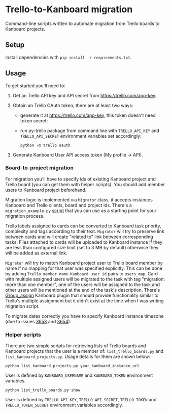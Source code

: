 # Trello-to-Kanboard migration
Command-line scripts written to automate migration from Trello boards to Kanboard projects.

## Setup

Install dependencies with `pip install -r requirements.txt`.

## Usage

To get started you'll need to:

1. Get an Trello API key and API secret from https://trello.com/app-key.
2. Obtain an Trello OAuth token, there are at least two ways:
    - generate it at https://trello.com/app-key, this token doesn't need token secret;
    - run py-trello package from command line with `TRELLO_API_KEY` and `TRELLO_API_SECRET` environment variables set accordingly:
    
        ```
        python -m trello oauth
        ```

3. Generate Kanboard User API access token (My profile &rarr; API).


### Board-to-project migration

For migration you'll have to specify ids of existing Kanboard project and Trello board (you can get them with helper scripts). You should add member users to Kanboard project beforehand.

Migration logic is implemented via `Migrator` class, it accepts instances Kanboard and Trello clients, board and project ids. There's a `migration_example.py` [script](migration_example.py) that you can use as a starting point for your migration process.
 
Trello labels assigned to cards can be converted to Kanboard task priority, complexity and tags according to their text. `Migrator` will try to preserve link between cards and will create "related to" link between corresponding tasks. Files attached to cards will be uploaded to Kanboard instance if they are less than configured size limit (set to 3 MB by default) otherwise they will be added as external link.

`Migrator` will try to match Kanboard project user to Trello board member by name if no mapping for that user was specified explicitly. This can be done by adding `Trello member name`-`Kanboard user id` pairs to `users_map`. Card with multiple assigned users will be migrated to the task with tag "migration: more than one member", one of the users will be assigned to the task and other users will be mentioned at the end of the task's description. There's [Group_assign](https://github.com/creecros/Group_assign) Kanboard plugin that should provide functionality similar to Trello's multiple assignment but it didn't exist at the time when I was writing migration script.

To migrate dates correctly you have to specify Kanboard instance timezone (due to issues [3653](https://github.com/kanboard/kanboard/issues/3653) and [3654](https://github.com/kanboard/kanboard/issues/3654)).

### Helper scripts

There are two simple scripts for retrieving lists of Trello boards and Kanboard projects that the user is a member of: `list_trello_boards.py` and `list_kanboard_projects.py`. Usage details for them are shown below:


    python list_kanboard_projects.py your_kanboard_instance_url
User is defined by `KANBOARD_USERNAME` and `KANBOARD_TOKEN` environment variables.

    python list_trello_boards.py show
User is defined by `TRELLO_API_KEY`, `TRELLO_API_SECRET`, `TRELLO_TOKEN` and `TRELLO_TOKEN_SECRET` environment variables accordingly.
